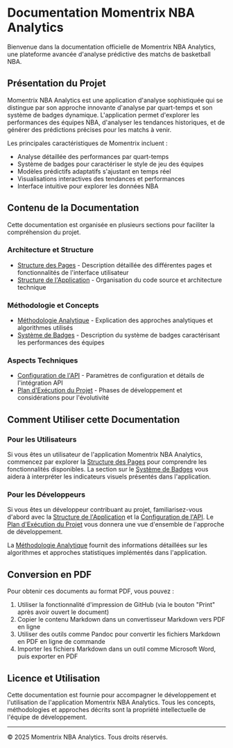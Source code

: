 # Documentation Momentrix NBA Analytics

Bienvenue dans la documentation officielle de Momentrix NBA Analytics, une plateforme avancée d'analyse prédictive des matchs de basketball NBA.

## Présentation du Projet

Momentrix NBA Analytics est une application d'analyse sophistiquée qui se distingue par son approche innovante d'analyse par quart-temps et son système de badges dynamique. L'application permet d'explorer les performances des équipes NBA, d'analyser les tendances historiques, et de générer des prédictions précises pour les matchs à venir.

Les principales caractéristiques de Momentrix incluent :

- Analyse détaillée des performances par quart-temps
- Système de badges pour caractériser le style de jeu des équipes
- Modèles prédictifs adaptatifs s'ajustant en temps réel
- Visualisations interactives des tendances et performances
- Interface intuitive pour explorer les données NBA

## Contenu de la Documentation

Cette documentation est organisée en plusieurs sections pour faciliter la compréhension du projet.

### Architecture et Structure

- [Structure des Pages](Structure-des-Pages.md) - Description détaillée des différentes pages et fonctionnalités de l'interface utilisateur
- [Structure de l'Application](Structure-Application.md) - Organisation du code source et architecture technique

### Méthodologie et Concepts

- [Méthodologie Analytique](Methodologie-Analytique.md) - Explication des approches analytiques et algorithmes utilisés
- [Système de Badges](Systeme-Badges.md) - Description du système de badges caractérisant les performances des équipes

### Aspects Techniques

- [Configuration de l'API](Configuration-API.md) - Paramètres de configuration et détails de l'intégration API
- [Plan d'Exécution du Projet](Plan-Execution-Projet.md) - Phases de développement et considérations pour l'évolutivité

## Comment Utiliser cette Documentation

### Pour les Utilisateurs

Si vous êtes un utilisateur de l'application Momentrix NBA Analytics, commencez par explorer la [Structure des Pages](Structure-des-Pages.md) pour comprendre les fonctionnalités disponibles. La section sur le [Système de Badges](Systeme-Badges.md) vous aidera à interpréter les indicateurs visuels présentés dans l'application.

### Pour les Développeurs

Si vous êtes un développeur contribuant au projet, familiarisez-vous d'abord avec la [Structure de l'Application](Structure-Application.md) et la [Configuration de l'API](Configuration-API.md). Le [Plan d'Exécution du Projet](Plan-Execution-Projet.md) vous donnera une vue d'ensemble de l'approche de développement.

La [Méthodologie Analytique](Methodologie-Analytique.md) fournit des informations détaillées sur les algorithmes et approches statistiques implémentés dans l'application.

## Conversion en PDF

Pour obtenir ces documents au format PDF, vous pouvez :

1. Utiliser la fonctionnalité d'impression de GitHub (via le bouton "Print" après avoir ouvert le document)
2. Copier le contenu Markdown dans un convertisseur Markdown vers PDF en ligne
3. Utiliser des outils comme Pandoc pour convertir les fichiers Markdown en PDF en ligne de commande
4. Importer les fichiers Markdown dans un outil comme Microsoft Word, puis exporter en PDF

## Licence et Utilisation

Cette documentation est fournie pour accompagner le développement et l'utilisation de l'application Momentrix NBA Analytics. Tous les concepts, méthodologies et approches décrits sont la propriété intellectuelle de l'équipe de développement.

---

© 2025 Momentrix NBA Analytics. Tous droits réservés.
